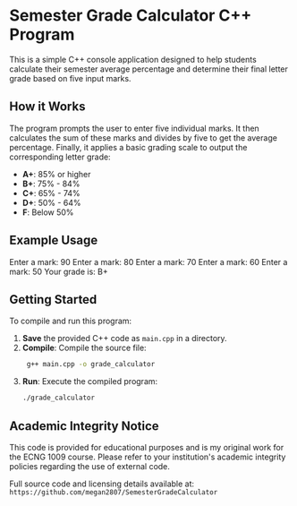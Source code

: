 # Semester Grade Calculator C++ Program

This is a simple C++ console application designed to help students calculate their semester average percentage and determine their final letter grade based on five input marks.

## How it Works

The program prompts the user to enter five individual marks. It then calculates the sum of these marks and divides by five to get the average percentage. Finally, it applies a basic grading scale to output the corresponding letter grade:

* **A+**: 85% or higher
* **B+**: 75% - 84%
* **C+**: 65% - 74%
* **D+**: 50% - 64%
* **F**: Below 50%

## Example Usage
Enter a mark: 90
Enter a mark: 80
Enter a mark: 70
Enter a mark: 60
Enter a mark: 50
Your grade is: B+

## Getting Started

To compile and run this program:

1.  **Save** the provided C++ code as `main.cpp` in a directory.
2.  **Compile**: Compile the source file:
    ```bash
     g++ main.cpp -o grade_calculator
    ```
3.  **Run**: Execute the compiled program:
    ```bash
    ./grade_calculator
    ```

## Academic Integrity Notice

This code is provided for educational purposes and is my original work for the ECNG 1009 course. Please refer to your institution's academic integrity policies regarding the use of external code.

Full source code and licensing details available at:
`https://github.com/megan2807/SemesterGradeCalculator`
